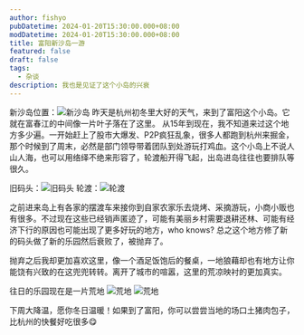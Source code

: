 ```yaml
---
author: fishyo
pubDatetime: 2024-01-20T15:30:00.000+08:00
modDatetime: 2024-01-20T15:30:00.000+08:00
title: 富阳新沙岛一游
featured: false
draft: false
tags:
  - 杂谈
description: 我也是见证了这个小岛的兴衰
---
```


新沙岛位置：![新沙岛](/images/island/googlemap.png)
昨天是杭州初冬里大好的天气，来到了富阳这个小岛。它就在富春江的中间像一片叶子落在了这里。
从15年到现在，我不知道来过这个地方多少遍。一开始赶上了股市大爆发、P2P疯狂乱象，很多人都跑到杭州来掘金，那个时候到了周末，必然是部门领导带着团队到处游玩打鸡血。这个小岛上不说人山人海，也可以用络绎不绝来形容了，轮渡船开得飞起，出岛进岛往往也要排队等很久。

旧码头：![旧码头](/images/island/旧码头.png)
轮渡：![轮渡](/images/island/轮渡.png)

之前进来岛上有各家的摆渡车来接你到自家农家乐去烧烤、采摘游玩，小商小贩也有很多。不过现在这些已经销声匿迹了，可能有美丽乡村需要退耕还林、可能有经济下行的原因也可能出现了更多好玩的地方，who knows? 总之这个地方修了新的码头做了新的乐园然后衰败了，被抛弃了。

抛弃之后我却更加喜欢这里，像一个酒足饭饱后的餐桌，一地狼藉却也有地方让你能饶有兴致的在这兜兜转转。离开了城市的喧嚣，这里的荒凉映衬的更加真实。

往日的乐园现在是一片荒地
![荒地](/images/island/island1.png)
![荒地](/images/island/island2.png)

下周大降温，愿你冬日温暖！如果到了富阳，你可以尝尝当地的场口土猪肉包子，比杭州的快餐好吃很多😋
